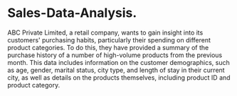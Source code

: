 # Sales-Data-Analysis.
ABC Private Limited, a retail company, wants to gain insight into its customers' purchasing habits, particularly their spending on different product categories. To do this, they have provided a summary of the purchase history of a number of high-volume products from the previous month. This data includes information on the customer demographics, such as age, gender, marital status, city type, and length of stay in their current city, as well as details on the products themselves, including product ID and product category.
